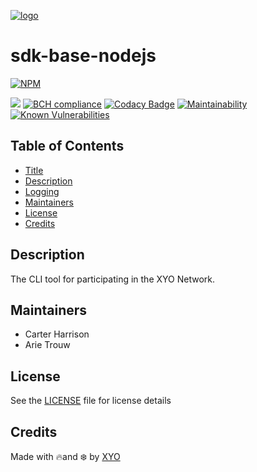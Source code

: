 [logo]: https://cdn.xy.company/img/brand/XYO_full_colored.png

[![logo]](https://xyo.network)

# sdk-base-nodejs

[![NPM](<https://img.shields.io/npm/v/@xyo-network/sdk-base-nodejs.svg>)](https://www.npmjs.com/package/@xyo-network/sdk-base-nodejs)

![](https://github.com/XYOracleNetwork/sdk-base-nodejs/workflows/Build/badge.svg?branch=develop) [![BCH compliance](https://bettercodehub.com/edge/badge/XYOracleNetwork/sdk-base-nodejs?branch=master)](https://bettercodehub.com/) [![Codacy Badge](https://api.codacy.com/project/badge/Grade/008ea5b134ea4a9195b8deedeaf1665d)](https://www.codacy.com/app/XYOracleNetwork/sdk-base-nodejs?utm_source=github.com&utm_medium=referral&utm_content=XYOracleNetwork/sdk-base-nodejs&utm_campaign=Badge_Grade) [![Maintainability](https://api.codeclimate.com/v1/badges/25a8e503bdda97775ab1/maintainability)](https://codeclimate.com/github/XYOracleNetwork/sdk-base-nodejs/maintainability)
[![Known Vulnerabilities](https://snyk.io/test/github/XYOracleNetwork/sdk-base-nodejs/badge.svg?targetFile=package.json)](https://snyk.io/test/github/XYOracleNetwork/sdk-base-nodejs?targetFile=package.json)

## Table of Contents

-   [Title](#sdk-base-nodejs)
-   [Description](#description)
-   [Logging](#logging)
-   [Maintainers](#maintainers)
-   [License](#license)
-   [Credits](#credits)

## Description

The CLI tool for participating in the XYO Network. 

## Maintainers

-   Carter Harrison
-   Arie Trouw

## License

See the [LICENSE](LICENSE) file for license details

## Credits

Made with 🔥and ❄️ by [XYO](https://www.xyo.network)
